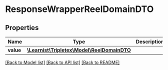 # ResponseWrapperReelDomainDTO

## Properties
Name | Type | Description | Notes
------------ | ------------- | ------------- | -------------
**value** | [**\Learnist\Tripletex\Model\ReelDomainDTO**](ReelDomainDTO.md) |  | [optional] 

[[Back to Model list]](../../README.md#documentation-for-models) [[Back to API list]](../../README.md#documentation-for-api-endpoints) [[Back to README]](../../README.md)

